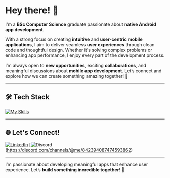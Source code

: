 # Hey there! 👋

I'm a **BSc Computer Science** graduate passionate about **native Android app development**.

With a strong focus on creating **intuitive** and **user-centric mobile applications**, I aim to deliver seamless **user experiences** through clean code and thoughtful design. Whether it's solving complex problems or enhancing app performance, I enjoy every part of the development process.

I’m always open to **new opportunities**, exciting **collaborations**, and meaningful discussions about **mobile app development**. Let’s connect and explore how we can create something amazing together! 🚀

---

## 🛠️ Tech Stack


[![My Skills](https://skillicons.dev/icons?i=kotlin,androidstudio,firebase,mysql,aws,unity,flutter,python,java,vscode,git,github,linux,apple,windows&perline=8)](https://github.com/iJayeshPatil)
 
---

## 🌐 Let's Connect!

[![LinkedIn](https://skillicons.dev/icons?i=linkedin)](https://www.linkedin.com/in/jayesh8/)  [![Discord](https://skillicons.dev/icons?i=discord)(https://discord.com/channels/@me/842394087474593862)

---

I’m passionate about developing meaningful apps that enhance user experience. Let’s **build something incredible together**! 🌟
